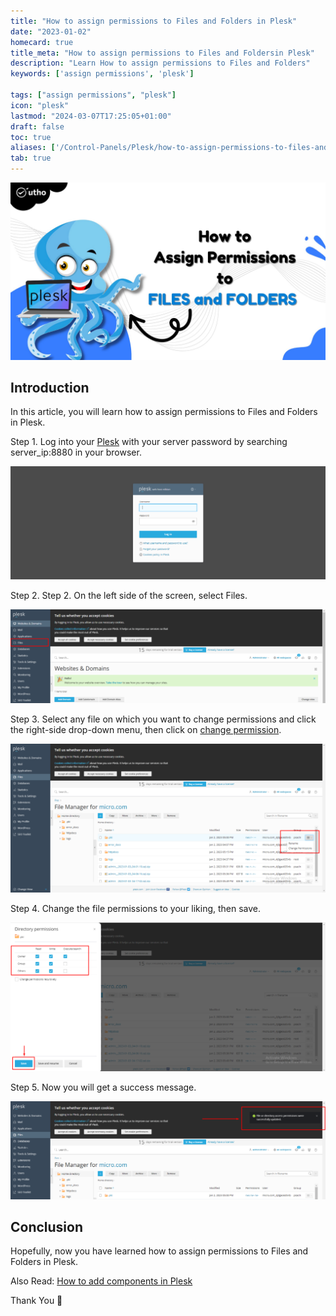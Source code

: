 ```yaml
---
title: "How to assign permissions to Files and Folders in Plesk"
date: "2023-01-02"
homecard: true
title_meta: "How to assign permissions to Files and Foldersin Plesk"
description: "Learn How to assign permissions to Files and Folders"
keywords: ['assign permissions', 'plesk']

tags: ["assign permissions", "plesk"]
icon: "plesk"
lastmod: "2024-03-07T17:25:05+01:00"
draft: false
toc: true
aliases: ['/Control-Panels/Plesk/how-to-assign-permissions-to-files-and-folders-in-plesk/']
tab: true
---
```


![How to assign permissions to Files and Folders in Plesk](images/How-to-assign-permissions-to-Files-and-Folders-in-Plesk_utho.jpg)

## Introduction

In this article, you will learn how to assign permissions to Files and Folders in Plesk.

Step 1. Log into your [Plesk](https://en.wikipedia.org/wiki/Plesk) with your server password by searching server\_ip:8880 in your browser.

![permissions to Files and Folders in Plesk.](images/image-679-1024x367.png)

Step 2. Step 2. On the left side of the screen, select Files. 

![command output](images/image-702-1024x304.png)

Step 3. Select any file on which you want to change permissions and click the right-side drop-down menu, then click on [change permission](https://utho.com/docs/tutorial/how-to-change-your-plesk-password/).

![permissions to Files and Folders in Plesk.](images/image-704-1024x484.png)

Step 4. Change the file permissions to your liking, then save. 

![command output](images/image-705-1024x483.png)

Step 5. Now you will get a success message.

![command output](images/image-706-1024x319.png)

## Conclusion

Hopefully, now you have learned how to assign permissions to Files and Folders in Plesk.

Also Read: [How to add components in Plesk](https://utho.com/docs/tutorial/how-to-add-or-remove-components-in-plesk/)

Thank You 🙂
